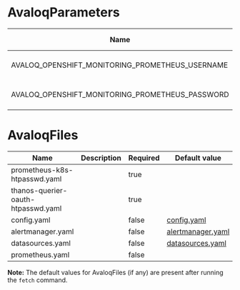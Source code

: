 # AvaloqParameters

| Name                                            | Description               | Required | Default value |
|-------------------------------------------------|---------------------------|----------|---------------|
| AVALOQ_OPENSHIFT_MONITORING_PROMETHEUS_USERNAME | Username of internal user | true     | internal      |
| AVALOQ_OPENSHIFT_MONITORING_PROMETHEUS_PASSWORD | Password of internal user | true     |               |

# AvaloqFiles

| Name                               | Description | Required | Default value                                                                                      |
|------------------------------------|-------------|----------|----------------------------------------------------------------------------------------------------|
| prometheus-k8s-htpasswd.yaml       |             | true     |                                                                                                    |
| thanos-querier-oauth-htpasswd.yaml |             | true     |                                                                                                    |
| config.yaml                        |             | false    | [config.yaml](../../../output/definitions/com.avaloq/openshift-monitoring/config.yaml)             |
| alertmanager.yaml                  |             | false    | [alertmanager.yaml](../../../output/definitions/com.avaloq/openshift-monitoring/alertmanager.yaml) |
| datasources.yaml                   |             | false    | [datasources.yaml](../../../output/definitions/com.avaloq/openshift-monitoring/datasources.yaml)   |
| prometheus.yaml                    |             | false    |                                                                                                    |

**Note:** The default values for AvaloqFiles (if any) are present after running the `fetch` command.
